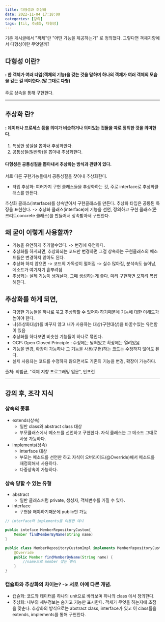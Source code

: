 ```yaml
---
title: 다형성과 추상화
date: 2022-11-04 17:18:00
categories: [강의]
tags: [til, 추상화, 다형성]  
---
```


기존 게시글에서 "객체"란 "어떤 기능을 제공하는가" 로 정의했다.
그렇다면 객체지향에서 다형성이란 무엇일까?

##  다형성 이란?
#### : 한 객체가 여러 타입(객체의 기능)을 갖는 것을 말하며 하나의 객체가 여러 객체의 모습을 갖는 걸 의미한다.(말 그대로 다형)
주로 상속을 통해 구현한다.

---

## 추상화 란?
#### : 데이터나 프로세스 등을 의미가 비슷하거나 의미있는 것들을 따로 정의한 것을 의미한다.

1) 특정한 성질을 뽑아내 추상화한다.
2) 공통성질(일반화)을 뽑아내 추상화한다.

#### 다형성은 공통성질을 뽑아내서 추상화는 방식과 관련이 있다.

서로 다른 구현기능들에서 공통성질을 찾아내 추상화한다. 
- 타입 추상화: 여러가지 구현 클래스들을 추상화하는 것, 주로 interface로 추상화클래스를 만든다.

추상화 클래스(interface)를 상속받아서 구현클래스를 만든다.
추상화 타입은 공통된 특징을 표현한다. -> 추상화 클래스(interface)에 기능을 선언, 정의하고 구현 클래스(콘크리트concrete 클래스)를 만들어서 상속받아서 구현한다.


## 왜 굳이 이렇게 사용할까?
- 기능을 유연하게 추가할수있다. -> 변경에 유연하다. 
- 추상화를 하게되면, 추상화되는 코드만 변경하면 그걸 상속하는 구현클래스의 메소드들은 변경하지 않아도 된다. 
- 추상화 하지 않으면 -> 코드의 가독성이 떨어짐 -> 실수 많아짐, 분석속도 늘어남, 메소드가 여기저기 흩뿌려짐 
- 추상화는 실제 기능이 생겨날때, 그때 생성하는게 좋다. 미리 구현하면 오히려 복잡해진다.

## 추상화를 하게 되면,
- 다양한 기능들을 하나로 묶고 추상화할 수 있어야 하기때문에 기능에 대한 이해도가 높아야 한다.
- 나(추상화대상)를 바꾸지 않고 내가 사용하는 대상(구현대상)을 바꿀수있는 유연함이 있음
- 추상화를 하다보면 비슷한 기능들이 하나로 묶인다.
- OCP: Open Closed Principle : 수정에는 닫혀있고 확장에는 열려있음
- 기능을 변경, 확장이 가능하나 그 기능을 사용(구현)하는 코드는 수정하지 않아도 된다.
- 실제 사용되는 코드를 수정하지 않으면서도 기존의 기능을 변경, 확장이 가능하다.


출처: 최범균, "객체 지향 프로그래밍 입문", 인프런

---

## 강의 후, 조각 지식

### 상속의 종류
- extends(상속) 
	- 일반 class와 abstract class 대상
	- 부모클래스에서 메소드를 선언하고 구현한다. 자식 클래스는 그 메소드 그대로 사용 가능하다.
- implements(상속) 
	- interface 대상
	- 부모는 메소드를 선언만 하고 자식이 오버라이드(@Override)해서 메소드를 재정의해서 사용하다.
	- 다중상속이 가능하다.

### 상속 당할 수 있는 유형
- abstract
	- 일반 클래스처럼 private, 생성자, 객체변수를 가질 수 있다.
- interface
	- 구현을 해야하기때문에 public만 가능

```java
// interface와 implements를 이용한 예시

public inteface MemberRepositoryCustom{
	Member findMemberByName(String name)
}

public class MemberRepositoryCustomImpl implements MemberRepositoryCustom {
	@Override
	public Member findMemberByName(String name) {
		//name으로 member 찾는 쿼리
	}
}

```

### 캡슐화와 추상화의 차이는? -> 서로 아예 다른 개념.
- 캡슐화: 코드와 데이터를 하나의 unit으로 바라보며 하나의 class 에서 정의한다. 
- 추상화: 내부의 세부정보는 숨기고 기능만 표시한다. 객체가 무엇을 하는지에 초점을 맞춘다.
추상화의 방식으로는 abstract class, interface가 있고 이 class들을 extends, implements를 통해 구현한다.

